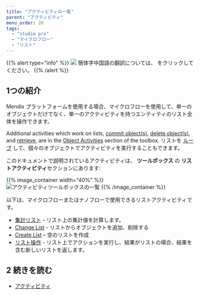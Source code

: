 ```yaml
---
title: "アクティビティの一覧"
parent: "アクティビティ"
menu_order: 20
tags:
  - "studio pro"
  - "マイクロフロー"
  - "リスト"
---
```


{{% alert type="info" %}}
<img src="attachments/chinese-translation/china.png" style="display: inline-block; margin: 0" /> 簡体字中国語の翻訳については、 [<unk> <unk> <unk>](https://cdn.mendix.tencent-cloud.com/documentation/refguide8/list-activities.pdf) をクリックしてください。
{{% /alert %}}

## 1つの紹介

Mendix プラットフォームを使用する場合、マイクロフローを使用して、単一のオブジェクトだけでなく、単一のアクティビティを持つエンティティのリスト全体を操作できます。

Additional activities which work on lists, [commit object(s)](committing-objects), [delete object(s)](deleting-objects), and [retrieve](retrieve), are in the [Object Activities](object-activities) section of the toolbox. リストを [ループ](loop) して、個々のオブジェクトでアクティビティを実行することもできます。

このドキュメントで説明されているアクティビティは、 **ツールボックス** の **リストアクティビティ**セクションにあります:

{{% image_container width="40%" %}}
![アクティビティツールボックスの一覧](attachments/list-activities/list-activities-toolbox.png)
{{% /image_container %}}

以下は、マイクロフローまたはナノフローで使用できるリストアクティビティです。

* [集計リスト](aggregate-list) - リスト上の集計値を計算します。
* [Change List](change-list) - リストからオブジェクトを追加、削除する
* [Create List](create-list) – 空のリストを作成
* [リスト操作](list-operation) - リスト上でアクションを実行し、結果がリストの場合、結果を含む新しいリストを返します。

## 2 続きを読む

* [アクティビティ](アクティビティ)
